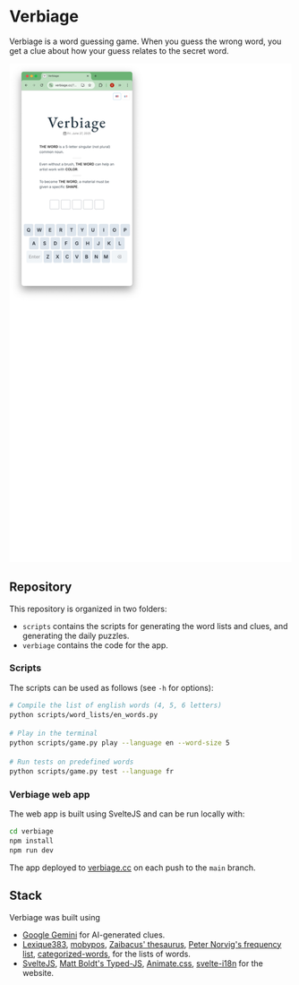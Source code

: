 # Verbiage

Verbiage is a word guessing game. When you guess the wrong word, you get a clue about how your guess relates to the secret word.

<img src="verbiage/screenshot.png" alt="Verbiage screenshot"/>

## Repository

This repository is organized in two folders:

- `scripts` contains the scripts for generating the word lists and clues, and generating the daily puzzles.
- `verbiage` contains the code for the app.

### Scripts

The scripts can be used as follows (see `-h` for options):

```bash
# Compile the list of english words (4, 5, 6 letters)
python scripts/word_lists/en_words.py

# Play in the terminal
python scripts/game.py play --language en --word-size 5

# Run tests on predefined words
python scripts/game.py test --language fr
```

### Verbiage web app

The web app is built using SvelteJS and can be run locally with:

```bash
cd verbiage
npm install
npm run dev
```

The app deployed to [verbiage.cc](https://verbiage.cc) on each push to the `main` branch.

## Stack

Verbiage was built using
- <a
        href="https://deepmind.google/technologies/gemini/"
        target="_blank"
        rel="noopener noreferrer">Google Gemini</a
      > for AI-generated clues.
- <a
        href="http://www.lexique.org/databases/Lexique383/"
        target="_blank"
        rel="noopener noreferrer">Lexique383</a
      >, <a
        href="https://www.gutenberg.org/files/3203/files/mobypos.txt"
        target="_blank"
        rel="noopener noreferrer">mobypos</a
      >,  <a
        href="https://github.com/zaibacu/thesaurus"
        target="_blank"
        rel="noopener noreferrer">Zaibacus' thesaurus</a
      >, <a
        href="https://norvig.com/ngrams/"
        target="_blank"
        rel="noopener noreferrer">Peter Norvig's frequency list</a
      >, <a
        href="https://github.com/felixfischer/categorized-words"
        target="_blank"
        rel="noopener noreferrer">categorized-words</a
      >, for the lists of words.
- <a href="https://svelte.dev" target="_blank" rel="noopener noreferrer"
        >SvelteJS</a
      >, <a
        href="https://mattboldt.com/demos/typed-js/"
        target="_blank"
        rel="noopener noreferrer">Matt Boldt's Typed-JS</a
      >, <a href="https://animate.style/" target="_blank" rel="noopener noreferrer"
        >Animate.css</a
      >, <a
        href="https://github.com/kaisermann/svelte-i18n"
        target="_blank"
        rel="noopener noreferrer">svelte-i18n</a
      > for the website.